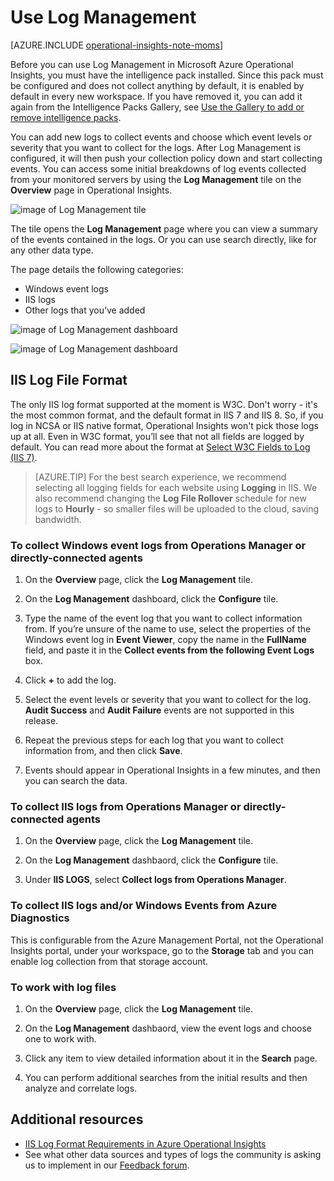 <properties 
   pageTitle="How to use Log Management" 
   description="With Log Management in Microsoft Azure Operational Insights you can view log events collected from your monitored servers" 
   services="operational-insights" 
   documentationCenter="" 
   authors="bandersmsft" 
   manager="jwhit" 
   editor=""/>

<tags
   ms.service="operational-insights"
   ms.devlang="na"
   ms.topic="article"
   ms.tgt_pltfrm="na"
   ms.workload="operational-insights" 
   ms.date="04/30/2015"
   ms.author="banders"/>

# Use Log Management

[AZURE.INCLUDE [operational-insights-note-moms](../includes/operational-insights-note-moms.md)]

Before you can use Log Management in Microsoft Azure Operational Insights, you must have the intelligence pack installed. Since this pack must be configured and does not collect anything by default, it is enabled by default in every new workspace. If you have removed it, you can add it again from the Intelligence Packs Gallery, see [Use the Gallery to add or remove intelligence packs](operational-insights-add-intelligence-packs.md). 

You can add new logs to collect events and choose which event levels or severity that you want to collect for the logs.
After Log Management is configured, it will then push your collection policy down and start collecting events.
You can access some initial breakdowns of log events collected from your monitored servers by using the **Log Management** tile on the **Overview** page in Operational Insights. 

![image of Log Management tile](./media/operational-insights-log-collection/overview-log-mgt.png)

The tile opens the **Log Management** page where you can view a summary of the events contained in the logs.
Or you can use search directly, like for any other data type.


The page details the following categories:

- Windows event logs
- IIS logs
- Other logs that you’ve added

![image of Log Management dashboard](./media/operational-insights-log-collection/gallery-logmgt-01.png)

![image of Log Management dashboard](./media/operational-insights-log-collection/gallery-logmgt-02.png)

## IIS Log File Format

The only IIS log format supported at the moment is W3C. Don't worry - it's the most common format, and the default format in IIS 7 and IIS 8. So, if you log in NCSA or IIS native format, Operational Insights won't pick those logs up at all. Even in W3C format, you’ll see that not all fields are logged by default. You can read more about the format at [Select W3C Fields to Log (IIS 7)](https://technet.microsoft.com/library/cc754702(v=WS.10).aspx). 


> [AZURE.TIP] For the best search experience, we recommend selecting all logging fields for each website using **Logging** in IIS. We also recommend changing the **Log File Rollover** schedule for new logs to **Hourly** - so smaller files will be uploaded to the cloud, saving bandwidth.


### To collect Windows event logs from Operations Manager or directly-connected agents

1. On the **Overview** page, click the **Log Management** tile. 

2. On the **Log Management** dashboard, click the **Configure** tile.
 
3. Type the name of the event log that you want to collect information from. If you’re unsure of the name to use, select the properties of the Windows event log in **Event Viewer**, copy the name in the **FullName** field, and paste it in the **Collect events from the following Event Logs** box.

4. Click **+** to add the log.

5. Select the event levels or severity that you want to collect for the log. **Audit Success** and **Audit Failure** events are not supported in this release.

6. Repeat the previous steps for each log that you want to collect information from, and then click **Save**.

7. Events should appear in Operational Insights in a few minutes, and then you can search the data. 



### To collect IIS logs from Operations Manager or directly-connected agents

1. On the **Overview** page, click the **Log Management** tile. 

2. On the **Log Management** dashbaord, click the **Configure** tile.
 
3. Under **IIS LOGS**, select **Collect logs from Operations Manager**.


### To collect IIS logs and/or Windows Events from Azure Diagnostics
This is configurable from the Azure Management Portal, not the Operational Insights portal, under your workspace, go to the **Storage** tab and you can enable log collection from that storage account.


### To work with log files
 
1. On the **Overview** page, click the **Log Management** tile.

2. On the **Log Management** dashbaord, view the event logs and choose one to work with.
  
3. Click any item to view detailed information about it in the **Search** page.

4. You can perform additional searches from the initial results and then analyze and correlate logs.

 
## Additional resources
- [IIS Log Format Requirements in Azure Operational Insights](http://blogs.technet.com/b/momteam/archive/2014/09/19/iis-log-format-requirements-in-system-center-advisor.aspx)
- See what other data sources and types of logs the community is asking us to implement in our [Feedback forum](http://feedback.azure.com/forums/267889-azure-operational-insights/category/88086-log-management-and-log-collection-policy).
